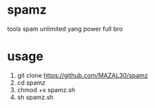 # spamz
tools spam unlimited yang power full bro

# usage 
1. git clone https://github.com/MAZAL30/spamz
2. cd spamz
3. chmod +x spamz.sh
4. sh spamz.sh
